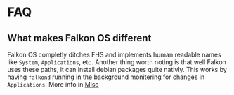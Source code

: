 # FAQ

## What makes Falkon OS different
Falkon OS completly ditches FHS and implements human readable names like ```System```, ```Applications```, etc.
Another thing worth noting is that well Falkon uses these paths, it can install debian packages quite nativly. This
works by having ```falkond``` running in the background monitering for changes in ```Applications```.
More info in [Misc](Misc.md)
